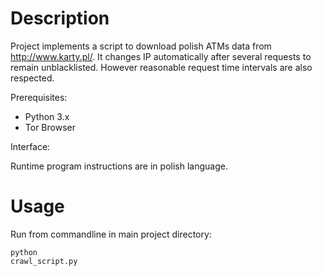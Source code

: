 <h1>Description</h2>

Project implements a script to download polish ATMs data from http://www.karty.pl/.
It changes IP automatically after several requests to remain unblacklisted.
However reasonable request time intervals are also respected. 


Prerequisites:
 - Python 3.x
 - Tor Browser

Interface:
<p>Runtime program instructions are in polish language.</p>

<h1>Usage</h2>

Run from commandline in main project directory: <p><code>python crawl_script.py</code></p>